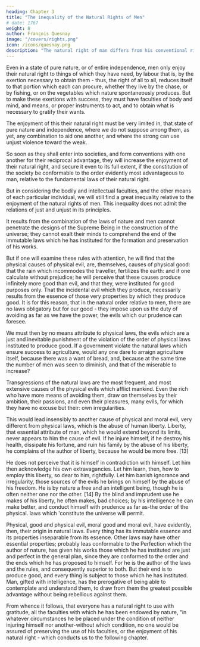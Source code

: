 ```yaml
---
heading: Chapter 3
title: "The inequality of the Natural Rights of Men"
# date: 1767
weight: 8
author: François Quesnay
image: "/covers/rights.png"
icon: /icons/quesnay.png
description: "The natural right of man differs from his conventional right, or his right dependent on human laws"
---
```




Even in a state of pure nature, or of entire independence, men only enjoy their natural right to things of which they have need, by labour that is, by the exertion necessary to obtain them - thus, the right of all to all, reduces itself to that portion which each can procure, whether they live by the chase, or by fishing, or on the vegetables which nature spontaneously produces. But to make these exertions with success, they must have faculties of body and mind, and means, or proper instruments to act, and to obtain what is necessary to gratify their wants. 

The enjoyment of this their natural right must be very limited in, that state of pure nature and independence, where we do not suppose among them, as yet, any combination to aid one another, and where the strong can use unjust violence toward the weak. 

So soon as they shall enter into societies, and form conventions with one another for their reciprocal advantage, they will increase the enjoyment of their natural right, and secure it even to its full extent, if the constitution of the society be conformable to the order evidently most advantageous to man, relative to the fundamental laws of their natural right.

But in considering the bodily and intellectual faculties, and the other means of each particular individual, we will still find a great inequality relative to the enjoyment of the natural rights of men. This inequality does not admit the relations of just and unjust in its principles. 

It results from the combination of the laws of nature and men cannot penetrate the designs of the Supreme Being in the construction of the universe; they cannot exalt their minds to comprehend the end of the immutable laws which he has instituted for the formation and preservation of his works. 

But if one will examine these rules with attention, he will find that the physical causes of physical evil, are, themselves, causes of physical good: that the rain which incommodes the traveller, fertilizes the earth: and if one calculate without prejudice; he will perceive that these causes produce infinitely more good than evil, and that they, were instituted for good purposes only. That the incidental evil which they produce, necessarily results from the essence of those very properties by which they produce good. It is for this reason, that in the natural order relative to men, there are no laws obligatory but for our good - they impose upon us the duty of avoiding as far as we have the power, the evils which our prudence can foresee.

We must then by no means attribute to physical laws, the evils which are a just and inevitable punishment of the violation of the order of physical laws instituted to produce good. If a government violate the natural laws which ensure success to agriculture, would any one dare to arraign agriculture itself, because there was a want of bread, and, because at the same time the number of men was seen to diminish, and that of the miserable to increase?

Transgressions of the natural laws are the most frequent, and most extensive causes of the physical evils which afflict mankind. Even the rich who have more means of avoiding them, draw on themselves by their ambition, their passions, and even their pleasures, many evils, for which they have no excuse but their: own irregularities. 

This would lead insensibly to another cause of physical and moral evil, very different from physical laws, which is the abuse of human liberty. Liberty, that essential attribute of man, which he would extend beyond its limits, never appears to him the cause of evil. If he injure himself, if he destroy his health, dissipate his fortune, and ruin his family by the abuse of his liberty, he complains of the author of liberty, because he would be more free. [13]

He does not perceive that it is himself in contradiction with himself. Let him then acknowledge his own extravagancies. Let him learn, then, how to employ this liberty, so dear to him, rightfully. Let him banish ignorance and irregularity, those sources of the evils he brings on himself by the abuse of his freedom. He is by nature a free and an intelligent being, though he is often neither one nor the other. [14] By the blind and imprudent use he makes of his liberty, he often makes, bad choices; by his intelligence he can make better, and conduct himself with prudence as far as-the order of the physical. laws which 'constitute the universe will permit.

Physical, good and physical evil, moral good and moral evil, have evidently, then, their origin in natural laws. Every thing has its immutable essence and its properties inseparable from its essence. Other laws may have other essential properties; probably leas conformable to the Perfection which the author of nature, has given his works those which he has instituted are just and perfect in the general plan, since they are conformed to the order and the ends which he has proposed to himself. For he is the author of the laws and the rules, and consequently superior to both. But their end is to produce good, and every thing is subject to those which he has instituted. Man, gifted with intelligence, has the prerogative of being able to contemplate and understand them, to draw from them the greatest possible advantage without being rebellious against them.

From whence it follows, that everyone has a natural right to use with gratitude, all the faculties with which he has been endowed by nature, "in whatever circumstances he be placed under the condition of neither injuring himself nor another-without which condition, no one would be assured of preserving the use of his faculties, or the enjoyment of his natural right - which conducts us to the following chapter.


